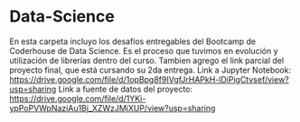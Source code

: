 # Data-Science
En esta carpeta incluyo los desafíos entregables del Bootcamp de Coderhouse de Data Science.
Es el proceso que tuvimos en evolución y utilización de librerías dentro del curso.
Tambien agrego el link parcial del proyecto final, que está cursando su 2da entrega.
Link a Jupyter Notebook: https://drive.google.com/file/d/1opBpg8f9IVgfJrHAPkH-lDiPigCtysef/view?usp=sharing
Link a fuente de datos del proyecto: https://drive.google.com/file/d/1YKi-ypPoPVWpNaziAu1Bj_XZWzJMjXUP/view?usp=sharing
